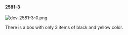 #### 2581-3
![dev-2581-3-0.png](https://github.com/lil-lab/nlvr/raw/master/nlvr/dev/images/4/dev-2581-3-0.png "dev-2581-3-0.png")

There is a box with only 3 items of black and yellow color.